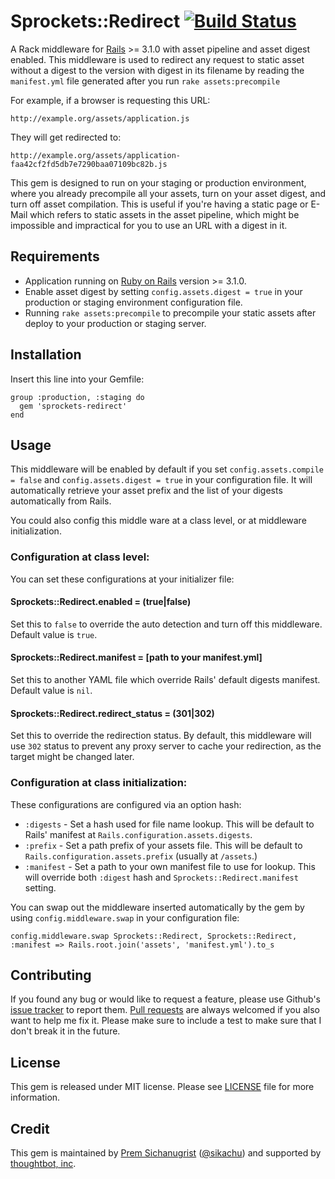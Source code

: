 Sprockets::Redirect [![Build Status](https://secure.travis-ci.org/sikachu/sprockets-redirect.png?branch=master)](http://travis-ci.org/sikachu/sprockets-redirect)
===================

A Rack middleware for [Rails](https://github.com/rails/rails) >= 3.1.0 with asset pipeline and asset digest enabled. This middleware is used to redirect any request to static asset without a digest to the version with digest in its filename by reading the `manifest.yml` file generated after you run `rake assets:precompile`

For example, if a browser is requesting this URL:

    http://example.org/assets/application.js

They will get redirected to:

    http://example.org/assets/application-faa42cf2fd5db7e7290baa07109bc82b.js

This gem is designed to run on your staging or production environment, where you already precompile all your assets, turn on your asset digest, and turn off asset compilation. This is useful if you're having a static page or E-Mail which refers to static assets in the asset pipeline, which might be impossible and impractical for you to use an URL with a digest in it.


Requirements
------------

* Application running on [Ruby on Rails](http://github.com/rails/rails) version >= 3.1.0.
* Enable asset digest by setting `config.assets.digest = true` in your production or staging environment configuration file.
* Running `rake assets:precompile` to precompile your static assets after deploy to your production or staging server.


Installation
------------

Insert this line into your Gemfile:

    group :production, :staging do
      gem 'sprockets-redirect'
    end


Usage
-----

This middleware will be enabled by default if you set `config.assets.compile = false` and `config.assets.digest = true` in your configuration file. It will automatically retrieve your asset prefix and the list of your digests automatically from Rails.

You could also config this middle ware at a class level, or at middleware initialization.


### Configuration at class level:

You can set these configurations at your initializer file:

#### Sprockets::Redirect.enabled = (true|false)

Set this to `false` to override the auto detection and turn off this middleware. Default value is `true`.

#### Sprockets::Redirect.manifest = [path to your manifest.yml]

Set this to another YAML file which override Rails' default digests manifest. Default value is `nil`.

#### Sprockets::Redirect.redirect_status = (301|302)

Set this to override the redirection status. By default, this middleware will use `302` status to prevent any proxy server to cache your redirection, as the target might be changed later.


### Configuration at class initialization:

These configurations are configured via an option hash:

* `:digests` - Set a hash used for file name lookup. This will be default to Rails' manifest at `Rails.configuration.assets.digests`.
* `:prefix` - Set a path prefix of your assets file. This will be default to `Rails.configuration.assets.prefix` (usually at `/assets`.)
* `:manifest` - Set a path to your own manifest file to use for lookup. This will override both `:digest` hash and `Sprockets::Redirect.manifest` setting.

You can swap out the middleware inserted automatically by the gem by using `config.middleware.swap` in your configuration file:

    config.middleware.swap Sprockets::Redirect, Sprockets::Redirect, :manifest => Rails.root.join('assets', 'manifest.yml').to_s


Contributing
------------

If you found any bug or would like to request a feature, please use Github's [issue tracker](https://github.com/sikachu/sprockets-redirect/issues) to report them. [Pull requests](https://github.com/sikachu/sprockets-redirect/pulls) are always welcomed if you also want to help me fix it. Please make sure to include a test to make sure that I don't break it in the future.


License
-------

This gem is released under MIT license. Please see [LICENSE](https://github.com/sikachu/sprockets-redirect/blob/master/LICENSE) file for more information.


Credit
------

This gem is maintained by [Prem Sichanugrist](http://sikachu.com) ([@sikachu](http://twitter.com/sikachu)) and supported by [thoughtbot, inc](http://thoughtbot.com).
